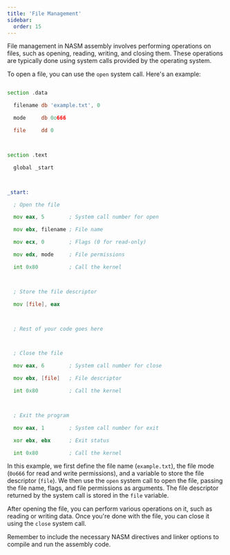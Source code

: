 ```yaml
---
title: 'File Management'
sidebar:
  order: 15
---
```


 File management in NASM assembly involves performing operations on files, such as opening, reading, writing, and closing them. These operations are typically done using system calls provided by the operating system.



To open a file, you can use the `open` system call. Here's an example:



```asm

section .data

  filename db 'example.txt', 0

  mode     db 0o666

  file     dd 0



section .text

  global _start



_start:

  ; Open the file

  mov eax, 5        ; System call number for open

  mov ebx, filename ; File name

  mov ecx, 0        ; Flags (0 for read-only)

  mov edx, mode     ; File permissions

  int 0x80          ; Call the kernel



  ; Store the file descriptor

  mov [file], eax



  ; Rest of your code goes here



  ; Close the file

  mov eax, 6        ; System call number for close

  mov ebx, [file]   ; File descriptor

  int 0x80          ; Call the kernel



  ; Exit the program

  mov eax, 1        ; System call number for exit

  xor ebx, ebx      ; Exit status

  int 0x80          ; Call the kernel

```



In this example, we first define the file name (`example.txt`), the file mode (`0o666` for read and write permissions), and a variable to store the file descriptor (`file`). We then use the `open` system call to open the file, passing the file name, flags, and file permissions as arguments. The file descriptor returned by the system call is stored in the `file` variable.



After opening the file, you can perform various operations on it, such as reading or writing data. Once you're done with the file, you can close it using the `close` system call.



Remember to include the necessary NASM directives and linker options to compile and run the assembly code.
